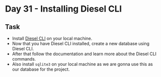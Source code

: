 # Day 31 - Installing Diesel CLI

## Task

- Install [Diesel CLI](https://diesel.rs/) on your local machine.
- Now that you have Diesel CLI installed, create a new database using Diesel CLI.
- After that follow the documentation and learn more about the Diesel CLI commands.
- Also install `sqlite3` on your local machine as we are gonna use this as our database for the project.
